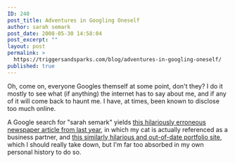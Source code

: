 ```yaml
---
ID: 240
post_title: Adventures in Googling Oneself
author: sarah semark
post_date: 2008-05-30 14:58:04
post_excerpt: ""
layout: post
permalink: >
  https://triggersandsparks.com/blog/adventures-in-googling-oneself/
published: true
---
```

Oh, come on, everyone Googles themself at some point, don't they? I do it mostly to see what (if anything) the internet has to say about me, and if any of it will come back to haunt me. I have, at times, been known to disclose too much online.

A Google search for "sarah semark" yields <a href="http://www.southshorenow.ca/archives/viewer.php?sctn=2007/031407/news&amp;article=33">this hilariously erroneous newspaper article from last year</a>, in which my cat is actually referenced as a business partner, and <a href="http://redredred.org/imadethis/tinkerbell/">this similarly hilarious and out-of-date portfolio site</a>, which I should really take down, but I'm far too absorbed in my own personal history to do so.